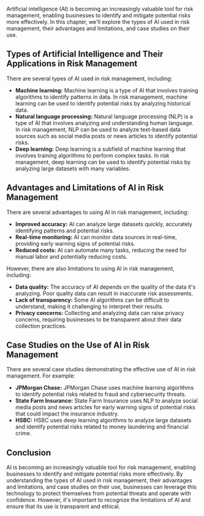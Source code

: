 
Artificial intelligence (AI) is becoming an increasingly valuable tool for risk management, enabling businesses to identify and mitigate potential risks more effectively. In this chapter, we'll explore the types of AI used in risk management, their advantages and limitations, and case studies on their use.

Types of Artificial Intelligence and Their Applications in Risk Management
--------------------------------------------------------------------------

There are several types of AI used in risk management, including:

* **Machine learning:** Machine learning is a type of AI that involves training algorithms to identify patterns in data. In risk management, machine learning can be used to identify potential risks by analyzing historical data.
* **Natural language processing:** Natural language processing (NLP) is a type of AI that involves analyzing and understanding human language. In risk management, NLP can be used to analyze text-based data sources such as social media posts or news articles to identify potential risks.
* **Deep learning:** Deep learning is a subfield of machine learning that involves training algorithms to perform complex tasks. In risk management, deep learning can be used to identify potential risks by analyzing large datasets with many variables.

Advantages and Limitations of AI in Risk Management
---------------------------------------------------

There are several advantages to using AI in risk management, including:

* **Improved accuracy:** AI can analyze large datasets quickly, accurately identifying patterns and potential risks.
* **Real-time monitoring:** AI can monitor data sources in real-time, providing early warning signs of potential risks.
* **Reduced costs:** AI can automate many tasks, reducing the need for manual labor and potentially reducing costs.

However, there are also limitations to using AI in risk management, including:

* **Data quality:** The accuracy of AI depends on the quality of the data it's analyzing. Poor quality data can result in inaccurate risk assessments.
* **Lack of transparency:** Some AI algorithms can be difficult to understand, making it challenging to interpret their results.
* **Privacy concerns:** Collecting and analyzing data can raise privacy concerns, requiring businesses to be transparent about their data collection practices.

Case Studies on the Use of AI in Risk Management
------------------------------------------------

There are several case studies demonstrating the effective use of AI in risk management. For example:

* **JPMorgan Chase:** JPMorgan Chase uses machine learning algorithms to identify potential risks related to fraud and cybersecurity threats.
* **State Farm Insurance:** State Farm Insurance uses NLP to analyze social media posts and news articles for early warning signs of potential risks that could impact the insurance industry.
* **HSBC:** HSBC uses deep learning algorithms to analyze large datasets and identify potential risks related to money laundering and financial crime.

Conclusion
----------

AI is becoming an increasingly valuable tool for risk management, enabling businesses to identify and mitigate potential risks more effectively. By understanding the types of AI used in risk management, their advantages and limitations, and case studies on their use, businesses can leverage this technology to protect themselves from potential threats and operate with confidence. However, it's important to recognize the limitations of AI and ensure that its use is transparent and ethical.
